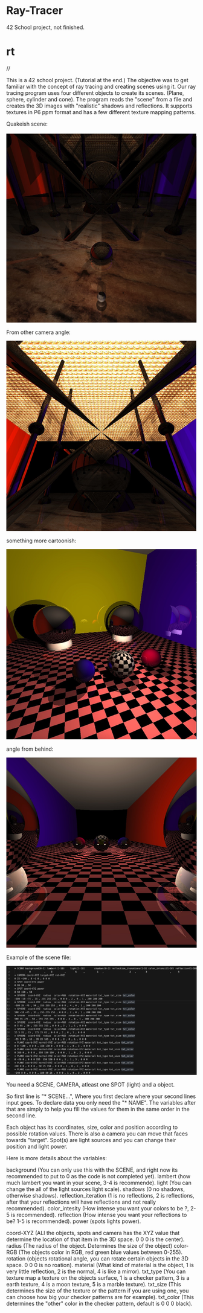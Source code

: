 # Ray-Tracer
42 School project, not finished.

# rt
//

This is a 42 school project. (Tutorial at the end.)
The objective was to get familiar with the concept of ray tracing and creating scenes using it. Our ray tracing program uses four different objects to create its scenes.
(Plane, sphere, cylinder and cone). The program reads the "scene" from a file and creates the 3D images with "realistic" shadows and reflections. It supports textures in P6 ppm format and has a few different texture mapping patterns. 


Quakeish scene:

![scene eval09 image:](https://github.com/Makenfile86/ray-tracer/blob/main/rt1.jpg?raw=true)

From other camera angle:

![scene eval09 image2:](https://github.com/Makenfile86/ray-tracer/blob/main/rt2.jpg?raw=true)

something more cartoonish: 

![scene eval09 image3:](https://github.com/Makenfile86/ray-tracer/blob/main/ballroom1.jpg?raw=true)

angle from behind:

![scene eval09 image3:](https://github.com/Makenfile86/ray-tracer/blob/main/ballroom2.jpg?raw=true)

Example of the scene file:

![scene eval09 file:](https://github.com/Makenfile86/ray-tracer/blob/main/scene_file.jpg?raw=true)

You need a SCENE, CAMERA, atleast one SPOT (light) and a object.

So first line is  "* SCENE...", Where you first declare where your second lines input goes. To declare data you only need the "* NAME". The variables after that are simply to help you fill the values for them in the same order in the second line. 

Each object has its coordinates, size, color and position according to possible rotation values. There is also a camera you can move that faces towards "target". Spot(s) are light sources and you can change their position and light power.

Here is more details about the variables:

background (You can only use this with the SCENE, and right now its recommended to put to 0 as the code is not completed yet).
lambert (how much lambert you want in your scene, 3-4 is recommende).
light (You can change the all of the light sources light scale).
shadows (0 no shadows, otherwise shadows).
reflection_iteration (1 is no reflections, 2 is reflections, after that your reflections will have reflections and not really recommended).
color_intesity (How intense you want your colors to be ?, 2-5 is recommended).
reflection (How intense you want your reflections to be? 1-5 is recommended).
power (spots lights power).

coord-XYZ (ALl the objects, spots and camera has the XYZ value that determine the location of that item in the 3D space. 0 0 0 is the center).
radius (The radius of the object. Determines the size of the object)
color-RGB (The objects color in RGB, red green blue values between 0-255).
rotation (objects rotational angle, you can rotate certain objects in the 3D space. 0 0 0 is no roation).
material (What kind of material is the object, 1 is very little reflection, 2 is the normal, 4 is like a mirror).
txt_type (You can texture map a texture on the objects surface, 1 is a checker pattern, 3 is a earth texture, 4 is a moon texture, 5 is a marble texture).
txt_size (This determines the size of the texture or the pattern if you are using one, you can choose how big your checker patterns are for example).
txt_color (This determines the "other" color in the checker pattern, default is 0 0 0 black).







